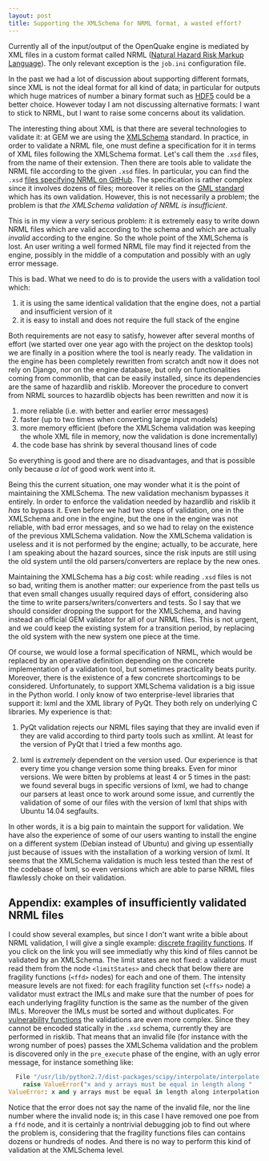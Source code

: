 ```yaml
---
layout: post
title: Supporting the XMLSchema for NRML format, a wasted effort?
---
```


Currently all of the input/output of the OpenQuake engine is mediated
by XML files in a custom format called NRML ([Natural Hazard Risk
Markup Language](https://github.com/gem/oq-nrmllib)). The only
relevant exception is the `job.ini` configuration file.

In the past we had a lot of discussion about supporting different
formats, since XML is not the ideal format for all kind
of data; in particular for outputs which huge matrices of number
a binary format such as [HDF5](https://github.com/gem/oq-nrmllib)
could be a better choice. However today I am not discussing
alternative formats: I want to stick to NRML, but I want to
raise some concerns about its validation.

The interesting thing about XML is that there are several technologies to
validate it: at GEM we are using the
[XMLSchema](http://www.w3.org/XML/Schema) standard. In practice, in order to
validate a NRML file, one must define a specification for it in terms
of XML files following the XMLSchema format. Let's call them the
`.xsd` files, from the name of their extension. Then there are tools able to
validate the NRML file according to the given `.xsd` files. In
particular, you can find the `.xsd` [files specifying NRML on
GitHub](https://github.com/gem/oq-nrmllib/blob/master/openquake/nrmllib/schema/nrml.xsd). The specification is rather complex since it involves dozens of files;
moreover it relies on the [GML
standard](http://www.opengeospatial.org/standards/gml) which has its
own validation. However, this is not necessarily a problem; the
problem is that *the XMLSchema validation of NRML is insufficient*.

This is in my view a *very* serious problem: it is extremely easy
to write down NRML files which are valid according to the schema
and which are actually *invalid* according to the engine. So the whole
point of the XMLSchema is lost. An user writing a well formed NRML
file may find it rejected from the engine, possibly in the middle
of a computation and possibly with an ugly error message.

This is bad. What we need to do is to provide the users with a
validation tool which:

1. it is using the same identical validation that the engine does,
   not a partial and insufficient version of it
2. it is easy to install and does not require the full stack of the
   engine

Both requirements are not easy to satisfy, however after several
months of effort (we started over one year ago with the project on the
desktop tools) we are finally in a position where the tool is nearly
ready. The validation in the engine has been completely rewritten from
scratch andt now it does not rely on Django, nor on the engine
database, but only on functionalities coming from commonlib, that can
be easily installed, since its dependencies are the same of hazardlib
and risklib. Moreover the procedure to convert from NRML sources to
hazardlib objects has been rewritten and now it is

1. more reliable (i.e. with better and earlier error messages)
2. faster (up to two times when converting large input models)
3. more memory efficient (before the XMLSchema validation was keeping
   the whole XML file in memory, now the validation is done incrementally)
4. the code base has shrink by several thousand lines of code

So everything is good and there are no disadvantages, and that is
possible only because *a lot* of good work went into it.

Being this the current situation, one may wonder what it is the point
of maintaining the XMLSchema. The new validation mechanism bypasses it
entirely.  In order to enforce the validation needed by hazardlib and
risklib it *has* to bypass it. Even before we had two steps of
validation, one in the XMLSchema and one in the engine, but the one in
the engine was not reliable, with bad error messages, and so we had to
relay on the existence of the previous XMLSchema validation. Now the
XMLSchema validation is useless and it is not performed by the engine;
actually, to be accurate, here I am speaking about the hazard
sources, since the risk inputs are still using the old system until
the old parsers/converters are replace by the new ones.

Maintaining the XMLSchema has a *big* cost: while reading `.xsd` files
is not so bad, writing them is another matter: our experience from
the past tells us that even small changes usually required days of
effort, considering also the time to write parsers/writers/converters
and tests. So I say that we should consider dropping the
support for the XMLSchema, and having instead an official GEM
validator for all of our NRML files. This is not urgent, and we could
keep the existing system for a transition period, by replacing the old
system with the new system one piece at the time.

Of course, we would lose a formal specification of NRML, which would
be replaced by an operative definition depending on the concrete
implementation of a validation tool, but sometimes practicality beats
purity. Moreover, there is the existence of a few concrete
shortcomings to be considered. Unfortunately, to support XMLSchema
validation is a big issue in the Python world.  I only know of two
enterprise-level libraries that support it: lxml and the XML library
of PyQt. They both rely on underlying C libraries. My experience is
that:

1. PyQt validation rejects our NRML files saying that they are invalid
   even if they are valid according to third party tools such as xmllint.
   At least for the version of PyQt that I tried a few months ago.

2. lxml is *extremely* dependent on the version used. Our experience
   is that every time you change version some thing breaks. Even for
   minor versions. We were bitten by problems at least 4 or 5 times
   in the past: we found several bugs in specific versions of lxml,
   we had to change our parsers at least once to work around some
   issue, and currently the validation of some of our files with the
   version of lxml that ships with Ubuntu 14.04 segfaults.

In other words, it is a big pain to maintain the support for validation.
We have also the experience of some of our users wanting to install
the engine on a different system (Debian instead of Ubuntu) and giving
up essentially just because of issues with the installation of a working
version of lxml. It seems that the XMLSchema validation is
much less tested than the rest of the codebase of lxml, so even versions which
are able to parse NRML files flawlessly choke on their validation.


Appendix: examples of insufficiently validated NRML files
-----------------------------------------------------------------

I could show several examples, but since I don't want write a bible
about NRML validation, I will give a single example:
[discrete fragility functions](https://github.com/gem/oq-nrmllib/blob/master/examples/fragm_d.xml).
If you click on the link you will see immediatly why this kind of files
cannot be validated by an XMLSchema. The limit states are not fixed:
a validator must read them from the node `<limitStates>` and check
that below there are fragility functions (`<ffd>` nodes) for each and
one of them. The intensity measure levels are not fixed: for each
fragility function set (`<ffs>` node) a validator must extract the IMLs
and make sure that the number of poes for each underlying fragility
function is the same as the number of the given IMLs. Moreover the
IMLs must be sorted and without duplicates. For
[vulnerability functions](https://github.com/gem/oq-nrmllib/blob/master/examples/vulnerability-model-discrete.xml) the validations are even more complex.
Since they cannot be encoded statically in the `.xsd` schema, currently
they are performed in risklib. That means that an invalid file (for instance
with the wrong number of poes) passes the
XMLSchema validation and the problem is discovered only in the `pre_execute`
phase of the engine, with an ugly error message, for instance something
like:

```python
  File "/usr/lib/python2.7/dist-packages/scipy/interpolate/interpolate.py", line 278, in __init__
    raise ValueError("x and y arrays must be equal in length along "
ValueError: x and y arrays must be equal in length along interpolation axis.
```

Notice that the error does not say the name of the invalid file, nor
the line number where the invalid node is; in this case I have removed
one poe from a `ffd` node, and it is certainly a nontrivial debugging
job to find out where the problem is, considering that the fragility
functions files can contains dozens or hundreds of nodes. And there
is no way to perform this kind of validation at the XMLSchema level.
